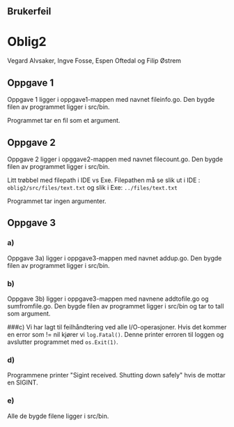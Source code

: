 ## Brukerfeil
# Oblig2

Vegard Alvsaker, Ingve Fosse, Espen Oftedal og Filip Østrem

## Oppgave 1
Oppgave 1 ligger i oppgave1-mappen med navnet fileinfo.go. Den bygde filen av programmet ligger i src/bin.

Programmet tar en fil som et argument.

## Oppgave 2
Oppgave 2 ligger i opggave2-mappen med navnet filecount.go. Den bygde filen av programmet ligger i src/bin.

Litt trøbbel med filepath i IDE vs Exe.
Filepathen må se slik ut i IDE : `oblig2/src/files/text.txt`
og slik i Exe: `../files/text.txt`

Programmet tar ingen argumenter.

## Oppgave 3

### a)
Oppgave 3a) ligger i oppgave3-mappen med navnet addup.go. Den bygde filen av programmet ligger i src/bin.

### b)
Oppgave 3b) ligger i oppgave3-mappen med navnene addtofile.go og sumfromfile.go.
Den bygde filen av programmet ligger i src/bin og tar to tall som argument.

###c)
Vi har lagt til feilhåndtering ved alle I/O-operasjoner. Hvis det kommer en error som != nil kjører vi `log.Fatal()`.
Denne printer erroren til loggen og avslutter programmet med ``os.Exit(1)``.

### d)
Programmene printer "Sigint received. Shutting down safely" hvis de mottar en SIGINT.

### e)
Alle de bygde filene ligger i src/bin.